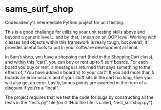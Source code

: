 # sams_surf_shop
Codecademy's intermediate Python project for unit testing.

This is a good challenge for utilizing your unit testing skills above and beyond a generic level… and by that, I mean on an OOP level. Working with classes and objects within this framework is really tough, but overall, it provides useful tools to put in your software development arsenal.

In Sam’s shop, you have a shopping cart (held in the ShoppingCart class), and within this “cart”, you can buy or rent up to 5 surf boards. For each board you buy or rent, a message is returned that says something to the effect of, “You have added x board(s) to your cart”. If you add more than 5 boards an error occurs and if your stuff sits in the cart too long, then you will also get an error. Lastly, bonus points are awarded in the form of a discount if you’re a “local”.

The project requires that we test the code for bugs by constructing all the tests in the “tests.py” file (on GitHub the file is called, "test_surfshop.py").
